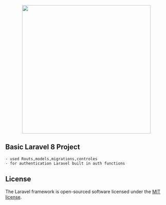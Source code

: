 <p align="center"><a href="https://laravel.com" target="_blank"><img src="https://raw.githubusercontent.com/laravel/art/master/logo-lockup/5%20SVG/2%20CMYK/1%20Full%20Color/laravel-logolockup-cmyk-red.svg" width="400"></a></p>

## Basic Laravel 8 Project


    - used Routs,models,migrations,controles
    - for authentication Laravel built in auth functions




## License

The Laravel framework is open-sourced software licensed under the [MIT license](https://opensource.org/licenses/MIT).
